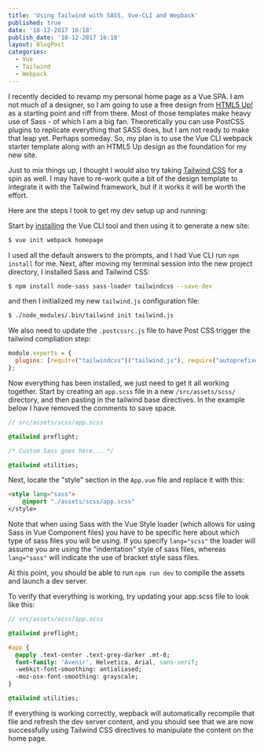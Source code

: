 ```yaml
---
title: 'Using Tailwind with SASS, Vue-CLI and Wepback'
published: true
date: '18-12-2017 16:18'
publish_date: '18-12-2017 16:18'
layout: BlogPost
categories:
  - Vue
  - Tailwind
  - Webpack
---
```


I recently decided to revamp my personal home page as a Vue SPA. I am not much of a designer, so I am going to use a free design from [HTML5 Up!](https://html5up.net/) as a starting point and riff from there. Most of those templates make heavy use of Sass - of which I am a big fan. Theoretically you can use PostCSS plugins to replicate everything that SASS does, but I am not ready to make that leap yet. Perhaps someday. So, my plan is to use the Vue CLI webpack starter template along with an HTML5 Up design as the foundation for my new site.

<!-- more -->

Just to mix things up, I thought I would also try taking [Tailwind CSS](https://tailwindcss.com/) for a spin as well. I may have to re-work quite a bit of the design template to integrate it with the Tailwind framework, but if it works it will be worth the effort.

Here are the steps I took to get my dev setup up and running:

Start by [installing](https://github.com/vuejs/vue-cli) the Vue CLI tool and then using it to generate a new site:

```bash
$ vue init webpack homepage
```

I used all the default answers to the prompts, and I had Vue CLI run `npm install` for me. Next, after moving my terminal session into the new project directory, I installed Sass and Tailwind CSS:

```bash
$ npm install node-sass sass-loader tailwindcss --save-dev
```

and then I initialized my new `tailwind.js` configuration file:

```bash
$ ./node_modules/.bin/tailwind init tailwind.js
```

We also need to update the `.postcssrc.js` file to have Post CSS trigger the tailwind compliation step:

```js
module.exports = {
  plugins: [require("tailwindcss")("tailwind.js"), require("autoprefixer")()]
};
```

Now everything has been installed, we just need to get it all working together. Start by creating an `app.scss` file in a new `/src/assets/scss/` directory, and then pasting in the tailwind base directives. In the example below I have removed the comments to save space.

```sass
// src/assets/scss/app.scss

@tailwind preflight;

/* Custom Sass goes here... */

@tailwind utilities;
```

Next, locate the "style" section in the `App.vue` file and replace it with this:

```html
<style lang="sass">
    @import "./assets/scss/app.scss"
</style>
```

Note that when using Sass with the Vue Style loader (which allows for using Sass in Vue Component files) you have to be specific here about which type of sass files you will be using. If you specify `lang="scss"` the loader will assume you are using the "indentation" style of sass files, whereas `lang="sass"` will indicate the use of bracket style sass files.

At this point, you should be able to run `npm run dev` to compile the assets and launch a dev server.

To verify that everything is working, try updating your app.scss file to look like this:

```sass
// src/assets/scss/app.scss

@tailwind preflight;

#app {
  @apply .text-center .text-grey-darker .mt-8;
  font-family: 'Avenir', Helvetica, Arial, sans-serif;
  -webkit-font-smoothing: antialiased;
  -moz-osx-font-smoothing: grayscale;
}

@tailwind utilities;
```

If everything is working correctly, wepback will automatically recompile that file and refresh the dev server content, and you should see that we are now successfully using Tailwind CSS directives to manipulate the content on the home page.

